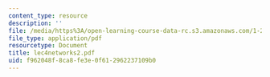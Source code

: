 ```yaml
---
content_type: resource
description: ''
file: /media/https%3A/open-learning-course-data-rc.s3.amazonaws.com/1-225j-transportation-flow-systems-fall-2002/f962048f8ca8fe3e0f612962237109b0_lec4networks2.pdf
file_type: application/pdf
resourcetype: Document
title: lec4networks2.pdf
uid: f962048f-8ca8-fe3e-0f61-2962237109b0
---
```

